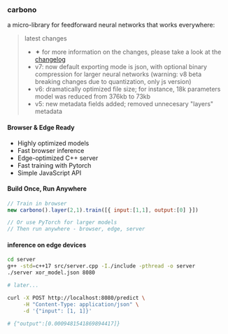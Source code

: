 ### carbono

a micro-library for feedforward neural networks that works everywhere:

> latest changes
> - ✦ for more information on the changes, please take a look at the [changelog](https://github.com/appvoid/carbono/blob/main/changelog.md)
> - v7: now default exporting mode is json, with optional binary compression for larger neural networks (warning: v8 beta breaking changes due to quantization, only js version)
> - v6: dramatically optimized file size; for instance, 18k parameters model was reduced from 376kb to 73kb
> - v5: new metadata fields added; removed unnecesary "layers" metadata

#### Browser & Edge Ready
- Highly optimized models
- Fast browser inference
- Edge-optimized C++ server
- Fast training with Pytorch
- Simple JavaScript API

#### Build Once, Run Anywhere
```javascript
// Train in browser
new carbono().layer(2,1).train([{ input:[1,1], output:[0] }])

// Or use PyTorch for larger models
// Then run anywhere - browser, edge, server
```

#### inference on edge devices

```bash
cd server
g++ -std=c++17 src/server.cpp -I./include -pthread -o server
./server xor_model.json 8080

# later...

curl -X POST http://localhost:8080/predict \
     -H "Content-Type: application/json" \
     -d '{"input": [1, 1]}'

# {"output":[0.0009481541869894417]}
```
